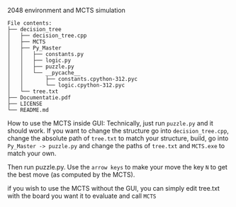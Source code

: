 2048 environment and MCTS simulation
```
File contents:
├── decision_tree 
│   ├── decision_tree.cpp
│   ├── MCTS
│   ├── Py_Master
│   │   ├── constants.py
│   │   ├── logic.py
│   │   ├── puzzle.py
│   │   └── __pycache__
│   │       ├── constants.cpython-312.pyc
│   │       └── logic.cpython-312.pyc
│   └── tree.txt
├── Documentatie.pdf
├── LICENSE
└── README.md
```
How to use the MCTS inside GUI:
Technically, just run `puzzle.py` and it should work. 
If you want to change the structure go into `decision_tree.cpp`, change the absolute path of `tree.txt` to match your structure, build, go into `Py_Master -> puzzle.py` and change the paths of `tree.txt` and `MCTS.exe` to match your own.

Then run puzzle.py. Use the `arrow keys` to make your move the key `N` to get the best move (as computed by the MCTS). 

if you wish to use the MCTS without the GUI, you can simply edit tree.txt with the board you want it to evaluate and call `MCTS`
